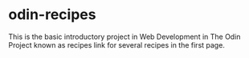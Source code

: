 # odin-recipes
This is the basic introductory project in Web Development in The Odin Project known as recipes
link for several recipes in the first page.
